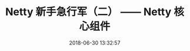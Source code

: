 ---
title: Netty 新手急行军（二） —— Netty 核心组件
date: 2018-06-30 13:32:57
tags: [原创, 技术]
categories: Netty
---